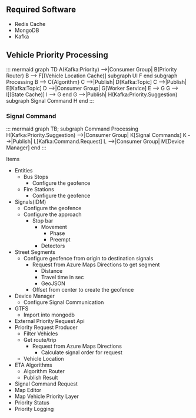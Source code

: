## Required Software
- Redis Cache
- MongoDB
- Kafka

## Vehicle Priority Processing
::: mermaid
graph TD
A(Kafka:Priority) -->|Consumer Group| B(Priority Router)
B --> F[(Vehicle Location Cache)]
subgraph UI
F
end
subgraph Processing
B --> C{Algorithm}
C -->|Publish| D[Kafka:Topic]
C -->|Publish| E[Kafka:Topic]
D -->|Consumer Group| G[Worker Service]
E --> G
G --> I[(State Cache)]
I --> G
end
G -->|Publish| H(Kafka:Priority.Suggestion)
subgraph Signal Command
H
end
:::
### Signal Command
::: mermaid
graph TB;
subgraph Command Processing
H(Kafka:Priority.Suggestion) -->|Consumer Group| K[Signal Commands]
K -->|Publish| L[Kafka:Command.Request]
L -->|Consumer Group| M[Device Manager]
end
:::

Items
- Entities
  - Bus Stops
    - Configure the geofence
  - Fire Stations
    - Configure the geofence
- Signals(IDM)
  - Configure the geofence
  - Configure the approach
    - Stop bar
      - Movement
        - Phase
        - Preempt
      - Detectors
- Street Segments
  - Configure geofence from origin to destination signals
    - Request from Azure Maps Directions to get segment
      - Distance
      - Travel time in sec
      - GeoJSON
    - Offset from center to create the geofence
- Device Manager
  - Configure Signal Communication
- GTFS
  - Import into mongodb
- External Priority Request Api
- Priority Request Producer
  - Filter Vehicles
  - Get route/trip
    - Request from Azure Maps Directions
      - Calculate signal order for request
  - Vehicle Location
- ETA Algorithms
  - Algorithm Router
  - Publish Result
- Signal Command Request
- Map Editor
- Map Vehicle Priority Layer
- Priority Status
- Priority Logging
